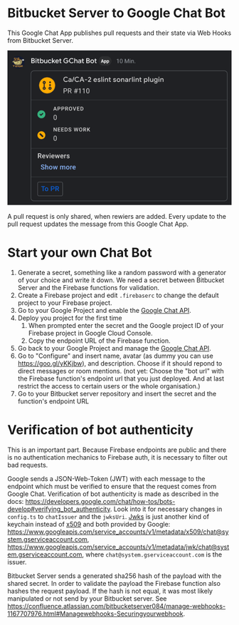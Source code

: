 # Bitbucket Server to Google Chat Bot

This Google Chat App publishes pull requests and their state via Web Hooks from Bitbucket Server.

![message](docs/message.png)

A pull request is only shared, when rewiers are added.
Every update to the pull request updates the message from this Google Chat App.

# Start your own Chat Bot

1. Generate a secret, something like a random password with a generator of your choice and write it down. We need a secret between Bitbucket Server and the Firebase functions for validation.
1. Create a Firebase project and edit `.firebaserc` to change the default project to your Firebase project.
1. Go to your Google Project and enable the [Google Chat API](https://console.cloud.google.com/marketplace/product/google/chat.googleapis.com).
1. Deploy you project for the first time
    1. When prompted enter the secret and the Google project ID of your Firebase project in Google Cloud Console.
    1. Copy the endpoint URL of the Firebase function.
1. Go back to your Google Project and manage the [Google Chat API](https://console.cloud.google.com/marketplace/product/google/chat.googleapis.com).
1. Go to "Configure" and insert name, avatar (as dummy you can use https://goo.gl/yKKjbw), and description.
   Choose if it should repond to direct messages or room mentions.
   (not yet: Choose the "bot url" with the Firebase function's endpoint url that you just deployed. And at last restrict the access to certain users or the whole organisation.)
1. Go to your Bitbucket server repository and insert the secret and the function's endpoint URL

# Verification of bot authenticity

This is an important part. Because Firebase endpoints are public and there is no authentication mechanics to Firebase auth, it is necessary to filter out bad requests.

Google sends a JSON-Web-Token (JWT) with each message to the endpoint which must be verified to ensure that the request comes from Google Chat.
Verification of bot authenticity is made as described in the docs: https://developers.google.com/chat/how-tos/bots-develop#verifying_bot_authenticity.
Look into it for necessary changes in `config.ts` to `chatIssuer` and the `jwksUri`. [Jwks](https://auth0.com/docs/tokens/json-web-tokens/json-web-key-sets) is just another kind of keychain instead of [x509](https://en.wikipedia.org/wiki/X.509) and both provided by Google: https://www.googleapis.com/service_accounts/v1/metadata/x509/chat@system.gserviceaccount.com, https://www.googleapis.com/service_accounts/v1/metadata/jwk/chat@system.gserviceaccount.com, where `chat@system.gserviceaccount.com` is the issuer.

Bitbucket Server sends a generated sha256 hash of the payload with the shared secret.
In order to validate the payload the Firebase function also hashes the request payload.
If the hash is not equal, it was most likely manipulated or not send by your Bitbucket server.
See https://confluence.atlassian.com/bitbucketserver084/manage-webhooks-1167707976.html#Managewebhooks-Securingyourwebhook.
